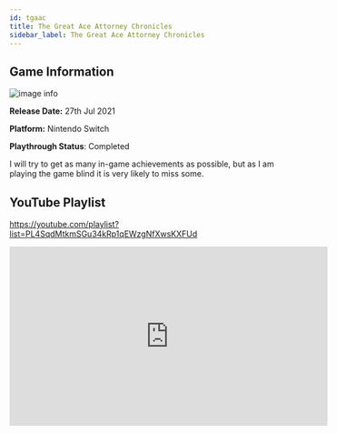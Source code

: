 ```yaml
---
id: tgaac
title: The Great Ace Attorney Chronicles
sidebar_label: The Great Ace Attorney Chronicles
---
```


## Game Information

![image info](assets/games/tgaac.jpg)

**Release Date:** 27th Jul 2021

**Platform:** Nintendo Switch

**Playthrough Status**: Completed

I will try to get as many in-game achievements as possible, but as I am playing the game blind it is very likely to miss some.

## YouTube Playlist

https://youtube.com/playlist?list=PL4SqdMtkmSGu34kRp1qEWzgNfXwsKXFUd

<iframe width="560" height="315" src="https://www.youtube-nocookie.com/embed/videoseries?list=PL4SqdMtkmSGu34kRp1qEWzgNfXwsKXFUd" title="YouTube video player" frameborder="0" allow="accelerometer; autoplay; clipboard-write; encrypted-media; gyroscope; picture-in-picture" allowfullscreen></iframe>